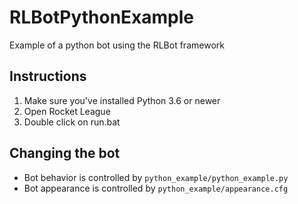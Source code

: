 # RLBotPythonExample
Example of a python bot using the RLBot framework

## Instructions

1. Make sure you've installed Python 3.6 or newer
2. Open Rocket League
2. Double click on run.bat

## Changing the bot

- Bot behavior is controlled by `python_example/python_example.py`
- Bot appearance is controlled by `python_example/appearance.cfg`